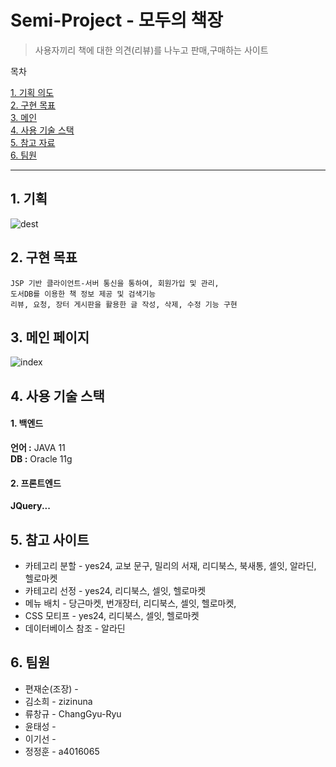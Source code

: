 # Semi-Project - 모두의 책장
>사용자끼리 책에 대한 의견(리뷰)를 나누고 판매,구매하는 사이트

목차

[1. 기획 의도](#item1)  
[2. 구현 목표](#item2)  
[3. 메인 ](#item3)  
[4. 사용 기술 스택](#item4)  
[5. 참고 자료](#item5)  
[6. 팀원](#item6)  

***



## <span id="item1">1. 기획 </span>
 ![dest](https://user-images.githubusercontent.com/49514454/81713863-62724680-94b1-11ea-9a40-ae3701dff70d.png)
## <span id="item2">2. 구현 목표</span>
    JSP 기반 클라이언트-서버 통신을 통하여, 회원가입 및 관리,
    도서DB를 이용한 책 정보 제공 및 검색기능
    리뷰, 요청, 장터 게시판을 활용한 글 작성, 삭제, 수정 기능 구현
## <span id="item3">3. 메인 페이지</span>
![index](https://user-images.githubusercontent.com/49514454/81713768-3eaf0080-94b1-11ea-93a8-696c8bfd8ca8.png)



## <span id="item4">4. 사용 기술 스택</span>
#### 1. 백엔드

**언어 :** JAVA 11  
**DB :** Oracle 11g

#### 2. 프론트엔드

**JQuery...**


## <span id ="item5">5. 참고 사이트</span>
* 카테고리 분할 - yes24, 교보 문구, 밀리의 서재, 리디북스, 북새통, 셀잇, 알라딘, 헬로마켓
* 카테고리 선정 - yes24, 리디북스, 셀잇, 헬로마켓
* 메뉴 배치 - 당근마켓, 번개장터, 리디북스, 셀잇, 헬로마켓, 
* CSS 모티프 - yes24, 리디북스, 셀잇, 헬로마켓
* 데이터베이스 참조 - 알라딘 

## <span id="item6">6. 팀원</span>
* 편재순(조장) -
* 김소희 - zizinuna
* 류창규 - ChangGyu-Ryu
* 윤태성 -
* 이기선 -
* 정정훈 - a4016065
